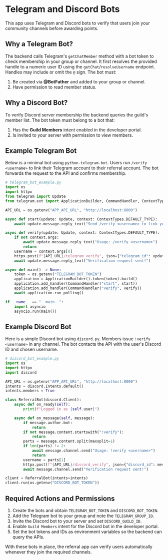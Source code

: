 # Telegram and Discord Bots

This app uses Telegram and Discord bots to verify that users join your community channels before awarding points.

## Why a Telegram Bot?

The backend calls Telegram's `getChatMember` method with a bot token to check membership in your group or channel. It first resolves the provided handle to a numeric user ID using the `getChat`/`resolveUsername` endpoint. Handles may include or omit the `@` sign. The bot must:

1. Be created via **@BotFather** and added to your group or channel.
2. Have permission to read member status.

## Why a Discord Bot?

To verify Discord server membership the backend queries the guild's member list. The bot token must belong to a bot that:

1. Has the **Guild Members** intent enabled in the developer portal.
2. Is invited to your server with permission to view members.

## Example Telegram Bot

Below is a minimal bot using `python-telegram-bot`. Users run `/verify <username>` to link their Telegram account to their referral account. The bot forwards the request to the API and confirms membership.

```python
# telegram_bot_example.py
import os
import httpx
from telegram import Update
from telegram.ext import ApplicationBuilder, CommandHandler, ContextTypes

API_URL = os.getenv("APP_API_URL", "http://localhost:8000")

async def start(update: Update, context: ContextTypes.DEFAULT_TYPE):
    await update.message.reply_text("Send /verify <username> to link your account.")

async def verify(update: Update, context: ContextTypes.DEFAULT_TYPE):
    if not context.args:
        await update.message.reply_text("Usage: /verify <username>")
        return
    username = context.args[0]
    httpx.post(f"{API_URL}/telegram_verify", json={"telegram_id": update.effective_user.id, "username": username})
    await update.message.reply_text("Verification request sent!")

async def main() -> None:
    token = os.getenv("TELEGRAM_BOT_TOKEN")
    application = ApplicationBuilder().token(token).build()
    application.add_handler(CommandHandler("start", start))
    application.add_handler(CommandHandler("verify", verify))
    await application.run_polling()

if __name__ == "__main__":
    import asyncio
    asyncio.run(main())
```

## Example Discord Bot

Here is a simple Discord bot using `discord.py`. Members issue `!verify <username>` in any channel. The bot contacts the API with the user's Discord ID and chosen username.

```python
# discord_bot_example.py
import os
import httpx
import discord

API_URL = os.getenv("APP_API_URL", "http://localhost:8000")
intents = discord.Intents.default()
intents.members = True

class ReferralBot(discord.Client):
    async def on_ready(self):
        print(f"Logged in as {self.user}")

    async def on_message(self, message):
        if message.author.bot:
            return
        if not message.content.startswith("!verify"):
            return
        parts = message.content.split(maxsplit=1)
        if len(parts) != 2:
            await message.channel.send("Usage: !verify <username>")
            return
        username = parts[1]
        httpx.post(f"{API_URL}/discord_verify", json={"discord_id": message.author.id, "username": username})
        await message.channel.send("Verification request sent!")

client = ReferralBot(intents=intents)
client.run(os.getenv("DISCORD_BOT_TOKEN"))
```

## Required Actions and Permissions

1. Create the bots and obtain `TELEGRAM_BOT_TOKEN` and `DISCORD_BOT_TOKEN`.
2. Add the Telegram bot to your group and note the `TELEGRAM_GROUP_ID`.
3. Invite the Discord bot to your server and set `DISCORD_GUILD_ID`.
4. Enable `Guild Members` intent for the Discord bot in the developer portal.
5. Set the bot tokens and IDs as environment variables so the backend can query the APIs.

With these bots in place, the referral app can verify users automatically whenever they join the required channels.
